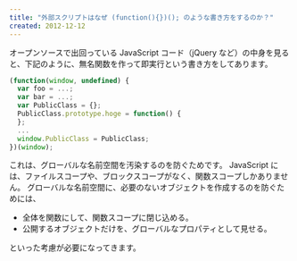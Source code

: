 ```yaml
---
title: "外部スクリプトはなぜ (function(){})(); のような書き方をするのか？"
created: 2012-12-12
---
```


オープンソースで出回っている JavaScript コード（jQuery など）の中身を見ると、下記のように、無名関数を作って即実行という書き方をしてあります。

```javascript
(function(window, undefined) {
  var foo = ...;
  var bar = ...;
  var PublicClass = {};
  PublicClass.prototype.hoge = function() {
  };
  ...
  window.PublicClass = PublicClass;
})(window);
```

これは、グローバルな名前空間を汚染するのを防ぐためです。
JavaScript には、ファイルスコープや、ブロックスコープがなく、関数スコープしかありません。
グローバルな名前空間に、必要のないオブジェクトを作成するのを防ぐためには、

* 全体を関数にして、関数スコープに閉じ込める。
* 公開するオブジェクトだけを、グローバルなプロパティとして見せる。

といった考慮が必要になってきます。

